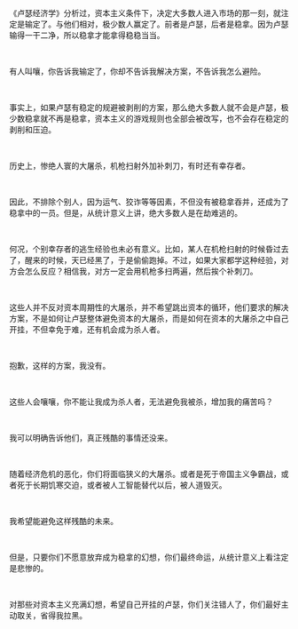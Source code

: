 <p data-pid="HnSs16N9">《卢瑟经济学》分析过，资本主义条件下，决定大多数人进入市场的那一刻，就注定是输定了。与他们相对，极少数人赢定了。前者是卢瑟，后者是稳拿。因为卢瑟输得一干二净，所以稳拿才能拿得稳稳当当。</p><p><br></p><p data-pid="ox80JTs6">有人叫嚷，你告诉我输定了，你却不告诉我解决方案，不告诉我怎么避险。</p><p><br></p><p data-pid="dY-euLqw">事实上，如果卢瑟有稳定的规避被剥削的方案，那么绝大多数人就不会是卢瑟，极少数稳拿就不再是稳拿，资本主义的游戏规则也全部会被改写，也不会存在稳定的剥削和压迫。</p><p><br></p><p data-pid="Fm5R859y">历史上，惨绝人寰的大屠杀，机枪扫射外加补刺刀，有时还有幸存者。</p><p><br></p><p data-pid="7iMY09JF">因此，不排除个别人，因为运气、狡诈等等因素，不但没有被稳拿吞并，还成为了稳拿中的一员。但是，从统计意义上讲，绝大多数人是在劫难逃的。</p><p><br></p><p data-pid="ki5QGfiS">何况，个别幸存者的逃生经验也未必有意义。比如，某人在机枪扫射的时候昏过去了，醒来的时候，天已经黑了，于是偷偷跑掉。不过，如果大家都学这种经验，对方会怎么反应？相信我，对方一定会用机枪多扫两遍，然后挨个补刺刀。</p><p><br></p><p data-pid="iNMZWqCX">这些人并不反对资本周期性的大屠杀，并不希望跳出资本的循环，他们要求的解决方案，不是如何让卢瑟整体避免资本的大屠杀，而是如何在资本的大屠杀之中自己开挂，不但幸免于难，还有机会成为杀人者。</p><p><br></p><p data-pid="Iyn20kMx">抱歉，这样的方案，我没有。</p><p><br></p><p data-pid="kUApvXvZ">这些人会嚷嚷，你不能让我成为杀人者，无法避免我被杀，增加我的痛苦吗？</p><p><br></p><p data-pid="fzM4FSZ1">我可以明确告诉他们，真正残酷的事情还没来。</p><p><br></p><p data-pid="7iGQ4VBX">随着经济危机的恶化，你们将面临狭义的大屠杀。或者是死于帝国主义争霸战，或者死于长期饥寒交迫，或者被人工智能替代以后，被人道毁灭。</p><p><br></p><p data-pid="Gp6AD0Yy">我希望能避免这样残酷的未来。</p><p><br></p><p data-pid="U6kXktT4">但是，只要你们不愿意放弃成为稳拿的幻想，你们最终命运，从统计意义上看注定是悲惨的。</p><p><br></p><p data-pid="9kv38Zai">对那些对资本主义充满幻想，希望自己开挂的卢瑟，你们关注错人了，你们最好主动取关，省得我拉黑。</p>